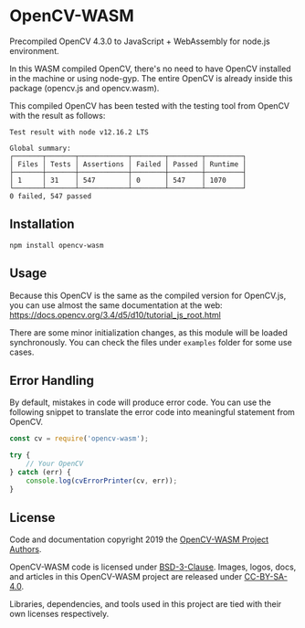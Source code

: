 # OpenCV-WASM

Precompiled OpenCV 4.3.0 to JavaScript + WebAssembly for node.js environment.

In this WASM compiled OpenCV, there's no need to have OpenCV installed in the machine or using node-gyp.
The entire OpenCV is already inside this package (opencv.js and opencv.wasm).

This compiled OpenCV has been tested with the testing tool from OpenCV with the result as follows:

```
Test result with node v12.16.2 LTS

Global summary:
┌───────┬───────┬────────────┬────────┬────────┬─────────┐
│ Files │ Tests │ Assertions │ Failed │ Passed │ Runtime │
├───────┼───────┼────────────┼────────┼────────┼─────────┤
│ 1     │ 31    │ 547        │ 0      │ 547    │ 1070    │
└───────┴───────┴────────────┴────────┴────────┴─────────┘
0 failed, 547 passed
```

## Installation
```
npm install opencv-wasm
```

## Usage

Because this OpenCV is the same as the compiled version for OpenCV.js, you can use almost the same documentation at the web: https://docs.opencv.org/3.4/d5/d10/tutorial_js_root.html

There are some minor initialization changes, as this module will be loaded synchronously. You can check the files under `examples` folder for some use cases.

## Error Handling

By default, mistakes in code will produce error code. You can use the following snippet to translate the error code into meaningful statement from OpenCV.

```js
const cv = require('opencv-wasm');

try {
    // Your OpenCV
} catch (err) {
    console.log(cvErrorPrinter(cv, err));
}
```

## License

Code and documentation copyright 2019 the [OpenCV-WASM Project Authors](https://github.com/ezhmd/opencv-wasm/graphs/contributors). 

OpenCV-WASM code is licensed under [BSD-3-Clause](https://opensource.org/licenses/BSD-3-Clause). Images, logos, docs, and articles in this OpenCV-WASM project are released under [CC-BY-SA-4.0](https://creativecommons.org/licenses/by-sa/4.0/legalcode).

Libraries, dependencies, and tools used in this project are tied with their own licenses respectively.
